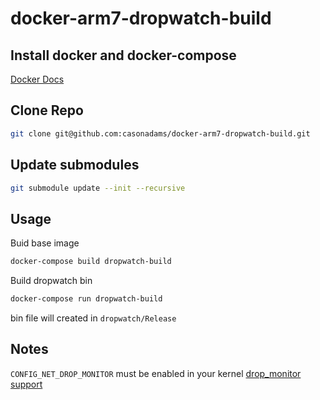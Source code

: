 # docker-arm7-dropwatch-build

## Install docker and docker-compose
[Docker Docs](https://docs.docker.com/)

## Clone Repo
```bash
git clone git@github.com:casonadams/docker-arm7-dropwatch-build.git
```

## Update submodules
```bash
git submodule update --init --recursive
```

## Usage
Buid base image
```bash
docker-compose build dropwatch-build
```
Build dropwatch bin
```bash
docker-compose run dropwatch-build
```
bin file will created in `dropwatch/Release`

## Notes
`CONFIG_NET_DROP_MONITOR` must be enabled in your kernel [drop_monitor support](http://www.draconyx.net/articles/net_drop_monitor-monitoring-packet-loss-in-the-linux-kernel.html)

